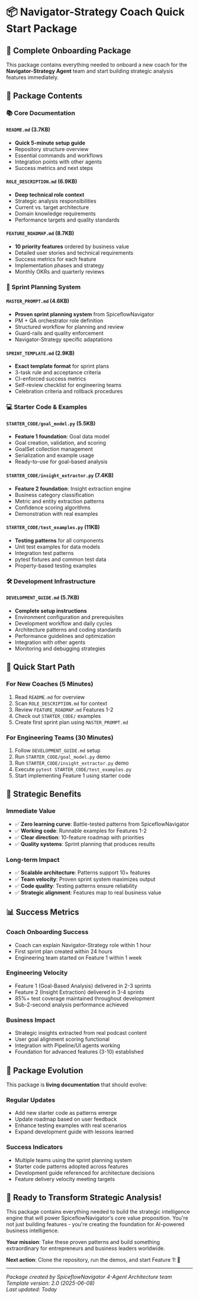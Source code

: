 # 📦 Navigator-Strategy Coach Quick Start Package

## 🎯 Complete Onboarding Package

This package contains everything needed to onboard a new coach for the **Navigator-Strategy Agent** team and start building strategic analysis features immediately.

## 📁 Package Contents

### **📚 Core Documentation**

#### `README.md` (3.7KB)
- **Quick 5-minute setup guide**
- Repository structure overview
- Essential commands and workflows
- Integration points with other agents
- Success metrics and next steps

#### `ROLE_DESCRIPTION.md` (6.9KB) 
- **Deep technical role context**
- Strategic analysis responsibilities
- Current vs. target architecture
- Domain knowledge requirements
- Performance targets and quality standards

#### `FEATURE_ROADMAP.md` (8.7KB)
- **10 priority features** ordered by business value
- Detailed user stories and technical requirements
- Success metrics for each feature
- Implementation phases and strategy
- Monthly OKRs and quarterly reviews

### **🎯 Sprint Planning System**

#### `MASTER_PROMPT.md` (4.6KB)
- **Proven sprint planning system** from SpiceflowNavigator
- PM + QA orchestrator role definition
- Structured workflow for planning and review
- Guard-rails and quality enforcement
- Navigator-Strategy specific adaptations

#### `SPRINT_TEMPLATE.md` (2.9KB)
- **Exact template format** for sprint plans
- 3-task rule and acceptance criteria
- CI-enforced success metrics
- Self-review checklist for engineering teams
- Celebration criteria and rollback procedures

### **💻 Starter Code & Examples**

#### `STARTER_CODE/goal_model.py` (5.5KB)
- **Feature 1 foundation**: Goal data model
- Goal creation, validation, and scoring
- GoalSet collection management
- Serialization and example usage
- Ready-to-use for goal-based analysis

#### `STARTER_CODE/insight_extractor.py` (7.4KB)
- **Feature 2 foundation**: Insight extraction engine
- Business category classification
- Metric and entity extraction patterns
- Confidence scoring algorithms
- Demonstration with real examples

#### `STARTER_CODE/test_examples.py` (11KB)
- **Testing patterns** for all components
- Unit test examples for data models
- Integration test patterns
- pytest fixtures and common test data
- Property-based testing examples

### **🛠️ Development Infrastructure**

#### `DEVELOPMENT_GUIDE.md` (5.7KB)
- **Complete setup instructions**
- Environment configuration and prerequisites
- Development workflow and daily cycles
- Architecture patterns and coding standards
- Performance guidelines and optimization
- Integration with other agents
- Monitoring and debugging strategies

## 🚀 Quick Start Path

### **For New Coaches (5 Minutes)**
1. Read `README.md` for overview
2. Scan `ROLE_DESCRIPTION.md` for context
3. Review `FEATURE_ROADMAP.md` Features 1-2
4. Check out `STARTER_CODE/` examples
5. Create first sprint plan using `MASTER_PROMPT.md`

### **For Engineering Teams (30 Minutes)**
1. Follow `DEVELOPMENT_GUIDE.md` setup
2. Run `STARTER_CODE/goal_model.py` demo
3. Run `STARTER_CODE/insight_extractor.py` demo
4. Execute `pytest STARTER_CODE/test_examples.py`
5. Start implementing Feature 1 using starter code

## 🎯 Strategic Benefits

### **Immediate Value**
- ✅ **Zero learning curve**: Battle-tested patterns from SpiceflowNavigator
- ✅ **Working code**: Runnable examples for Features 1-2
- ✅ **Clear direction**: 10-feature roadmap with priorities
- ✅ **Quality systems**: Sprint planning that produces results

### **Long-term Impact**
- ✅ **Scalable architecture**: Patterns support 10+ features
- ✅ **Team velocity**: Proven sprint system maximizes output
- ✅ **Code quality**: Testing patterns ensure reliability
- ✅ **Strategic alignment**: Features map to real business value

## 📊 Success Metrics

### **Coach Onboarding Success**
- Coach can explain Navigator-Strategy role within 1 hour
- First sprint plan created within 24 hours
- Engineering team started on Feature 1 within 1 week

### **Engineering Velocity**
- Feature 1 (Goal-Based Analysis) delivered in 2-3 sprints
- Feature 2 (Insight Extraction) delivered in 3-4 sprints
- 85%+ test coverage maintained throughout development
- Sub-2-second analysis performance achieved

### **Business Impact**
- Strategic insights extracted from real podcast content
- User goal alignment scoring functional
- Integration with Pipeline/UI agents working
- Foundation for advanced features (3-10) established

## 🔄 Package Evolution

This package is **living documentation** that should evolve:

### **Regular Updates**
- Add new starter code as patterns emerge
- Update roadmap based on user feedback
- Enhance testing examples with real scenarios
- Expand development guide with lessons learned

### **Success Indicators**
- Multiple teams using the sprint planning system
- Starter code patterns adopted across features
- Development guide referenced for architecture decisions
- Feature delivery velocity meeting targets

## 🎉 Ready to Transform Strategic Analysis!

This package contains everything needed to build the strategic intelligence engine that will power SpiceflowNavigator's core value proposition. You're not just building features - you're creating the foundation for AI-powered business intelligence.

**Your mission**: Take these proven patterns and build something extraordinary for entrepreneurs and business leaders worldwide.

**Next action**: Clone the repository, run the demos, and start Feature 1! 🚀

---

*Package created by SpiceflowNavigator 4-Agent Architecture team*  
*Template version: 2.0 (2025-06-08)*  
*Last updated: Today* 